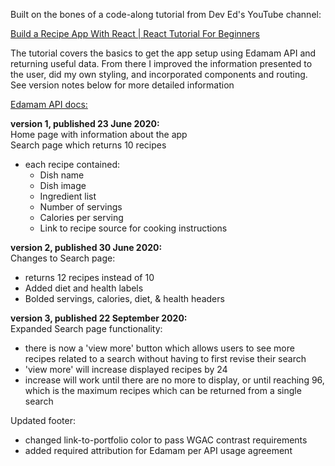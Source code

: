 Built on the bones of a code-along tutorial from Dev Ed's YouTube channel:

[Build a Recipe App With React | React Tutorial For Beginners](https://www.youtube.com/watch?v=U9T6YkEDkMo)

The tutorial covers the basics to get the app setup using Edamam API and returning useful data. From there I improved the information presented to the user, did my own styling, and incorporated components and routing. See version notes below for more detailed information

[Edamam API docs:](https://developer.edamam.com/edamam-docs-recipe-api)

**version 1, published 23 June 2020:**\
Home page with information about the app\
Search page which returns 10 recipes
  - each recipe contained:
    - Dish name
    - Dish image
    - Ingredient list
    - Number of servings
    - Calories per serving
    - Link to recipe source for cooking instructions

**version 2, published 30 June 2020:**\
Changes to Search page:
  - returns 12 recipes instead of 10
  - Added diet and health labels
  - Bolded servings, calories, diet, & health headers

**version 3, published 22 September 2020:**\
Expanded Search page functionality:
  - there is now a 'view more' button which allows users to see more recipes related to a search without having to first revise their search
  - 'view more' will increase displayed recipes by 24
  - increase will work until there are no more to display, or until reaching 96, which is the maximum recipes which can be returned from a single search

Updated footer:
  - changed link-to-portfolio color to pass WGAC contrast requirements
  - added required attribution for Edamam per API usage agreement
